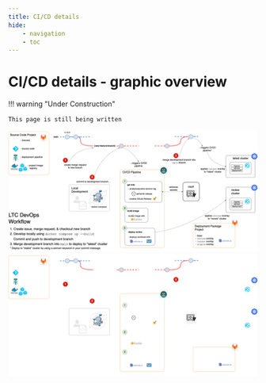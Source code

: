 ```yaml
---
title: CI/CD details
hide:
    - navigation
    - toc
---
```


# CI/CD details - graphic overview

!!! warning "Under Construction"

    This page is still being written

![Development workflow](../assets/devops-workflow-overview-light.png#only-light)
![Development workflow](../assets/devops-workflow-overview-dark.png#only-dark)